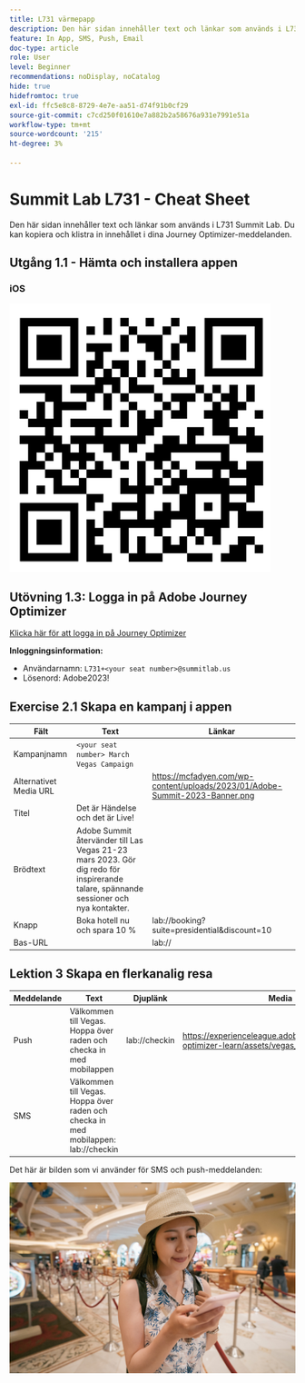 ```yaml
---
title: L731 värmepapp
description: Den här sidan innehåller text och länkar som används i L731 Summit Lab.
feature: In App, SMS, Push, Email
doc-type: article
role: User
level: Beginner
recommendations: noDisplay, noCatalog
hide: true
hidefromtoc: true
exl-id: ffc5e8c8-8729-4e7e-aa51-d74f91b0cf29
source-git-commit: c7cd250f01610e7a882b2a58676a931e7991e51a
workflow-type: tm+mt
source-wordcount: '215'
ht-degree: 3%

---
```


# Summit Lab L731 - Cheat Sheet

Den här sidan innehåller text och länkar som används i L731 Summit Lab. Du kan kopiera och klistra in innehållet i dina Journey Optimizer-meddelanden.

## Utgång 1.1 - Hämta och installera appen

### iOS

![QR-kod för iOS](/help/assets/lab731-ios-qr-code.png)


## Utövning 1.3: Logga in på Adobe Journey Optimizer

[Klicka här för att logga in på Journey Optimizer](https://experience.adobe.com/#/@techmarketingdemos/sname:summit-2023-ajo-lab/journey-optimizer/home)

**Inloggningsinformation:**

* Användarnamn: `L731+<your seat number>@summitlab.us`
* Lösenord: Adobe2023!


## Exercise 2.1 Skapa en kampanj i appen

| Fält | Text | Länkar |
|----|----|----|
| Kampanjnamn | `<your seat number> March Vegas Campaign` |  |
| Alternativet Media URL |  | https://mcfadyen.com/wp-content/uploads/2023/01/Adobe-Summit-2023-Banner.png |
| Titel | Det är Händelse och det är Live! |  |
| Brödtext | Adobe Summit återvänder till Las Vegas 21-23 mars 2023. Gör dig redo för inspirerande talare, spännande sessioner och nya kontakter. |  |
| Knapp | Boka hotell nu och spara 10 % | lab://booking?suite=presidential&amp;discount=10 |
| Bas-URL |  | lab:// |



## Lektion 3 Skapa en flerkanalig resa

| Meddelande | Text | Djuplänk | Media |
|----|----|----|----|
| Push | Välkommen till Vegas. Hoppa över raden och checka in med mobilappen | lab://checkin | https://experienceleague.adobe.com/docs/journey-optimizer-learn/assets/vegas_online_check_in.jpg |
| SMS | Välkommen till Vegas. Hoppa över raden och checka in med mobilappen: lab://checkin |  |


Det här är bilden som vi använder för SMS och push-meddelanden:

![Incheckning online](/help/assets/vegas_online_check_in.jpg)
